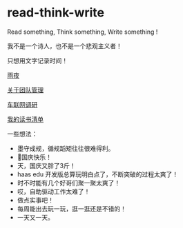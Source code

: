 # read-think-write
Read something, Think something, Write something !

我不是一个诗人，也不是一个悲观主义者！

只想用文字记录时间！

[雨夜](./2021/rain_day.md)

[关于团队管理](./2021/about_team_manger.md)

[车联网调研](./2021/car_network.md)

[我的读书清单](./booklist/booklist.md)


一些想法：
* 墨守成规，循规蹈矩往往很难得利。
* 🚩国庆快乐！
* 天，国庆又胖了3斤！
* haas edu 开发版总算玩明白点了，不断突破的过程太爽了！
* 时不时能有几个好哥们聚一聚太爽了！
* 哎，自助驱动工作太难了！
* 做点实事吧！
* 每周能出去玩一玩，逛一逛还是不错的！
* 一天又一天。